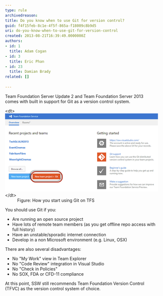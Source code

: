 ```yaml
---
type: rule
archivedreason: 
title: Do you know when to use Git for version control?
guid: f4f15feb-8c1e-4f5f-865a-f18009c8b9d5
uri: do-you-know-when-to-use-git-for-version-control
created: 2013-08-21T16:39:49.0000000Z
authors:
- id: 1
  title: Adam Cogan
- id: 3
  title: Eric Phan
- id: 23
  title: Damian Brady
related: []

---
```


Team Foundation Server Update 2 and Team Foundation Server 2013 comes with built in support for Git as a version control system.

<!--endintro-->
<dl class="image">&lt;dt&gt;<img src="git-screen.jpg" alt="">&lt;/dt&gt;<dd>Figure: How you start using Git on TFS</dd></dl>
You should use Git if you:

* Are running an open source project
* Have lots of remote team members (as you get offline repo access with full history)
* Have an unstable/sporadic internet connection
* Develop in a non Microsoft environment (e.g. Linux, OSX)


There are also several disadvantages:

* No "My Work" view in Team Explorer
* No "Code Review" integration in Visual Studio
* No "Check in Policies"
* No SOX, FDA or CFD-11 compliance


At this point, SSW still recommends Team Foundation Version Control (TFVC) as the version control system of choice.
